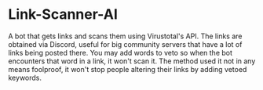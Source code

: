 # Link-Scanner-AI

A bot that gets links and scans them using Virustotal's API. The links are obtained via Discord, useful for big community servers that have a lot of links being posted there. 
You may add words to veto so when the bot encounters that word in a link, it won't scan it. The method used it not in any means foolproof, it won't stop people altering their 
links by adding vetoed keywords.

